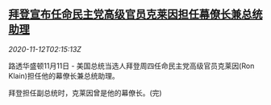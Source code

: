 <!--1605147796000-->
[拜登宣布任命民主党高级官员克莱因担任幕僚长兼总统助理](https://cn.reuters.com/article/biden-nominations-1111-wedn-idCNKBS27S07R)
------

<div><i>2020-11-12T02:15:13Z</i></div><p>路透华盛顿11月11日 - 美国总统当选人拜登周四任命民主党高级官员克莱因(Ron Klain)担任他的幕僚长兼总统助理。</p><p>拜登担任副总统时，克莱因曾是他的幕僚长。(完)</p>
